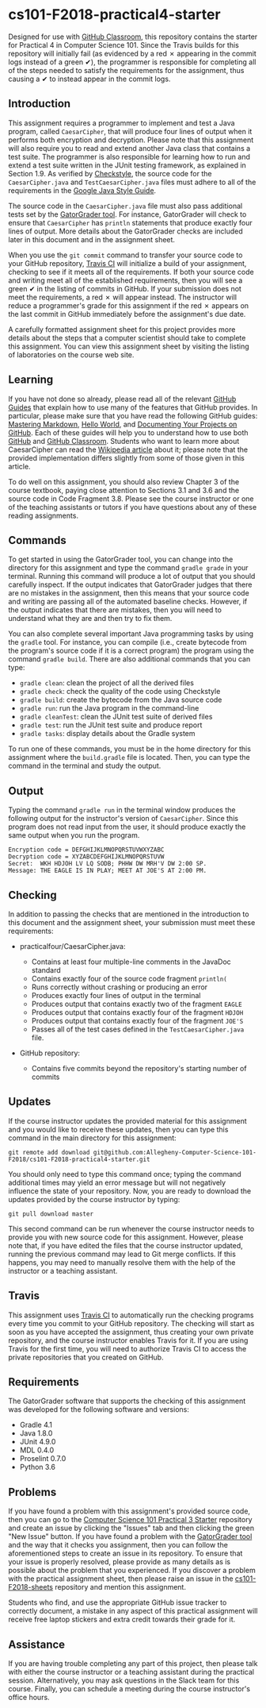 <!---

TASK LIST:

  * Use cp -rf *.* to copy all of the files and directories in this repository
    to the starter repository for this assignment
  * Change into the directory for the starer repository
  * Update the header (e.g., #) to only give the name of the assignment
  * Update the first paragraph to include the commented-out content
  * Change the link in the # Problems section to point to this lab's starter
  * Create the assignment in the GitHub Classroom, noting the URL
  * Test the assignment by accepting it with your own GitHub account
  * Check to ensure that your GitHub repository is created correctly
  * Share the assignment link with all of the students using email or Slack

PROBLEMS?

  * Contact Gregory M. Kapfhammer by email or Slack
  * Raise an issue in the GitHub repository for this assignment

-->

# cs101-F2018-practical4-starter

Designed for use with [GitHub Classroom](https://classroom.github.com/), this
repository contains the starter for Practical 4 in Computer Science 101.
Since the Travis builds for this repository will initially fail (as evidenced by
a red &#x2717; appearing in the commit logs instead of a green &#x2714;), the
programmer is responsible for completing all of the steps needed to satisfy the
requirements for the assignment, thus causing a &#x2714; to instead appear in
the commit logs.

## Introduction

This assignment requires a programmer to implement and test a Java program,
called `CaesarCipher`, that will produce four lines of output when it performs
both encryption and decryption. Please note that this assignment will also
require you to read and extend another Java class that contains a test suite.
The programmer is also responsible for learning how to run and extend a test
suite written in the JUnit testing framework, as explained in Section 1.9. As
verified by [Checkstyle](https://github.com/checkstyle/checkstyle), the source
code for the `CaesarCipher.java` and `TestCaesarCipher.java` files must adhere
to all of the requirements in the [Google Java Style
Guide](https://google.github.io/styleguide/javaguide.html).

The source code in the `CaesarCipher.java` file must also pass additional tests
set by the [GatorGrader tool](https://github.com/GatorEducator/gatorgrader).
For instance, GatorGrader will check to ensure that `CaesarCipher` has
`println` statements that produce exactly four lines of output. More details
about the GatorGrader checks are included later in this document and in the
assignment sheet.

When you use the `git commit` command to transfer your source code to your
GitHub repository, [Travis CI](https://travis-ci.com/) will initialize a build
of your assignment, checking to see if it meets all of the requirements. If both
your source code and writing meet all of the established requirements, then you
will see a green &#x2714; in the listing of commits in GitHub. If your
submission does not meet the requirements, a red &#x2717; will appear instead.
The instructor will reduce a programmer's grade for this assignment if the red
&#x2717; appears on the last commit in GitHub immediately before the
assignment's due date.

A carefully formatted assignment sheet for this project provides more details
about the steps that a computer scientist should take to complete this
assignment. You can view this assignment sheet by visiting the listing of
laboratories on the course web site.

## Learning

If you have not done so already, please read all of the relevant [GitHub
Guides](https://guides.github.com/) that explain how to use many of the features
that GitHub provides. In particular, please make sure that you have read the
following GitHub guides: [Mastering
Markdown](https://guides.github.com/features/mastering-markdown/), [Hello
World](https://guides.github.com/activities/hello-world/), and [Documenting Your
Projects on GitHub](https://guides.github.com/features/wikis/). Each of these
guides will help you to understand how to use both [GitHub](http://github.com)
and [GitHub Classroom](https://classroom.github.com/). Students who want to
learn more about CaesarCipher can read the [Wikipedia
article](https://en.wikipedia.org/wiki/Bubble_sort) about it; please note that
the provided implementation differs slightly from some of those given in this
article.

To do well on this assignment, you should also review Chapter 3 of the course
textbook, paying close attention to Sections 3.1 and 3.6 and the source code in
Code Fragment 3.8. Please see the course instructor or one of the teaching
assistants or tutors if you have questions about any of these reading
assignments.

## Commands

To get started in using the GatorGrader tool, you can change into the directory
for this assignment and type the command `gradle grade` in your terminal.
Running this command will produce a lot of output that you should carefully
inspect. If the output indicates that GatorGrader judges that there are no
mistakes in the assignment, then this means that your source code and writing
are passing all of the automated baseline checks. However, if the output
indicates that there are mistakes, then you will need to understand what they
are and then try to fix them.

You can also complete several important Java programming tasks by using the
`gradle` tool. For instance, you can compile (i.e., create bytecode from the
program's source code if it is a correct program) the program using the command
`gradle build`. There are also additional commands that you can type:

- `gradle clean`: clean the project of all the derived files
- `gradle check`: check the quality of the code using Checkstyle
- `gradle build`: create the bytecode from the Java source code
- `gradle run`: run the Java program in the command-line
- `gradle cleanTest`: clean the JUnit test suite of derived files
- `gradle test`: run the JUnit test suite and produce report
- `gradle tasks`: display details about the Gradle system

To run one of these commands, you must be in the home directory for this
assignment where the `build.gradle` file is located. Then, you can type the
command in the terminal and study the output.

## Output

Typing the command `gradle run` in the terminal window produces the following
output for the instructor's version of `CaesarCipher`. Since this program does not
read input from the user, it should produce exactly the same output when you run
the program.

```
Encryption code = DEFGHIJKLMNOPQRSTUVWXYZABC
Decryption code = XYZABCDEFGHIJKLMNOPQRSTUVW
Secret:  WKH HDJOH LV LQ SODB; PHHW DW MRH'V DW 2:00 SP.
Message: THE EAGLE IS IN PLAY; MEET AT JOE'S AT 2:00 PM.
```

## Checking

In addition to passing the checks that are mentioned in the introduction to
this document and the assignment sheet, your submission must meet these
requirements:

- practicalfour/CaesarCipher.java:
  - Contains at least four multiple-line comments in the JavaDoc standard
  - Contains exactly four of the source code fragment `println(`
  - Runs correctly without crashing or producing an error
  - Produces exactly four lines of output in the terminal
  - Produces output that contains exactly two of the fragment `EAGLE`
  - Produces output that contains exactly four of the fragment `HDJOH`
  - Produces output that contains exactly four of the fragment `JOE'S`
  - Passes all of the test cases defined in the `TestCaesarCipher.java` file.

- GitHub repository:
  - Contains five commits beyond the repository's starting number of commits

## Updates

If the course instructor updates the provided material for this assignment and
you would like to receive these updates, then you can type this command in the
main directory for this assignment:

```
git remote add download git@github.com:Allegheny-Computer-Science-101-F2018/cs101-F2018-practical4-starter.git
```

You should only need to type this command once; typing the command additional
times may yield an error message but will not negatively influence the state of
your repository. Now, you are ready to download the updates provided by the
course instructor by typing:

```
git pull download master
```

This second command can be run whenever the course instructor needs to provide
you with new source code for this assignment. However, please note that, if you
have edited the files that the course instructor updated, running the previous
command may lead to Git merge conflicts. If this happens, you may need to
manually resolve them with the help of the instructor or a teaching assistant.

## Travis

This assignment uses [Travis CI](https://travis-ci.com/) to automatically run
the checking programs every time you commit to your GitHub repository. The
checking will start as soon as you have accepted the assignment, thus creating
your own private repository, and the course instructor enables Travis for it. If
you are using Travis for the first time, you will need to authorize Travis CI to
access the private repositories that you created on GitHub.

## Requirements

The GatorGrader software that supports the checking of this assignment was
developed for the following software and versions:

- Gradle 4.1
- Java 1.8.0
- JUnit 4.9.0
- MDL 0.4.0
- Proselint 0.7.0
- Python 3.6

## Problems

If you have found a problem with this assignment's provided source code, then
you can go to the [Computer Science 101 Practical 3
Starter](https://github.com/Allegheny-Computer-Science-101-F2018/cs101-F2018-practical4-starter)
repository and create an issue by clicking the "Issues" tab and then clicking
the green "New Issue" button. If you have found a problem with the [GatorGrader
tool](https://github.com/GatorEducator/gatorgrader) and the way that it checks
you assignment, then you can follow the aforementioned steps to create an issue
in its repository. To ensure that your issue is properly resolved, please
provide as many details as is possible about the problem that you experienced.
If you discover a problem with the practical assignment sheet, then please
raise an issue in the
[cs101-F2018-sheets](https://github.com/Allegheny-Computer-Science-101-F2018/cs101-F2018-sheets)
repository and mention this assignment.

Students who find, and use the appropriate GitHub issue tracker to correctly
document, a mistake in any aspect of this practical assignment will receive
free laptop stickers and extra credit towards their grade for it.

## Assistance

If you are having trouble completing any part of this project, then please talk
with either the course instructor or a teaching assistant during the practical
session. Alternatively, you may ask questions in the Slack team for this
course. Finally, you can schedule a meeting during the course instructor's
office hours.
